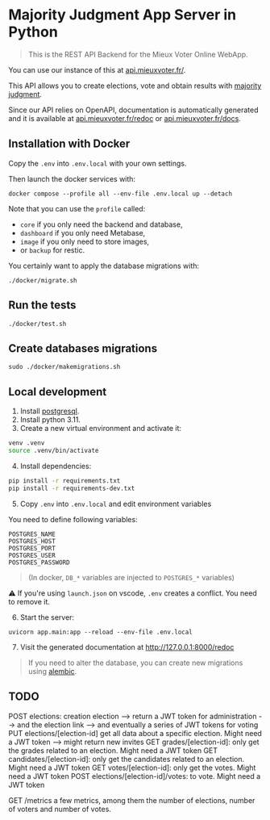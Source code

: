 # Majority Judgment App Server in Python

> This is the REST API Backend for the Mieux Voter Online WebApp.

You can use our instance of this at [api.mieuxvoter.fr/](https://api.mieuxvoter.fr/).

This API allows you to create elections, vote and obtain results with [majority judgment](https://en.wikipedia.org/wiki/Majority_judgment).

Since our API relies on OpenAPI, documentation is automatically generated and it is available at [api.mieuxvoter.fr/redoc](api.mieuxvoter.fr/redoc) or [api.mieuxvoter.fr/docs](api.mieuxvoter.fr/docs).


## Installation with Docker

Copy the `.env` into `.env.local` with your own settings.

Then launch the docker services with:

    docker compose --profile all --env-file .env.local up --detach

Note that you can use the `profile` called:
- `core` if you only need the backend and database,
- `dashboard` if you only need Metabase,
- `image` if you only need to store images,
- or `backup` for restic.

You certainly want to apply the database migrations with:

    ./docker/migrate.sh


## Run the tests

    ./docker/test.sh


## Create databases migrations

    sudo ./docker/makemigrations.sh


## Local development

1. Install [postgresql](https://www.postgresql.org/download/).
2. Install python 3.11.
3. Create a new virtual environment and activate it:

```bash
venv .venv
source .venv/bin/activate
```

4. Install dependencies:

```bash
pip install -r requirements.txt
pip install -r requirements-dev.txt
```

5. Copy `.env` into `.env.local` and edit environment variables

You need to define following variables:
```
POSTGRES_NAME
POSTGRES_HOST
POSTGRES_PORT
POSTGRES_USER
POSTGRES_PASSWORD
```

> (In docker, `DB_*` variables are injected to `POSTGRES_*` variables)

:warning: If you're using `launch.json` on vscode, `.env` creates a conflict.  You need to remove it.

6. Start the server:

```
uvicorn app.main:app --reload --env-file .env.local
```

7. Visit the generated documentation at http://127.0.0.1:8000/redoc

> If you need to alter the database, you can create new migrations using [alembic](https://alembic.sqlalchemy.org/en/latest/index.html).


## TODO

POST elections: creation election
  --> return a JWT token for administration
  --> and the election link
  --> and eventually a series of JWT tokens for voting
PUT elections/[election-id] get all data about a specific election. Might need a JWT token
    --> might return new invites
GET grades/[election-id]: only get the grades related to an election. Might need a JWT token
GET candidates/[election-id]: only get the candidates related to an election. Might need a JWT token
GET votes/[election-id]: only get the votes. Might need a JWT token
POST elections/[election-id]/votes: to vote. Might need a JWT token


GET /metrics a few metrics, among them the number of elections, number of voters and number of votes.

